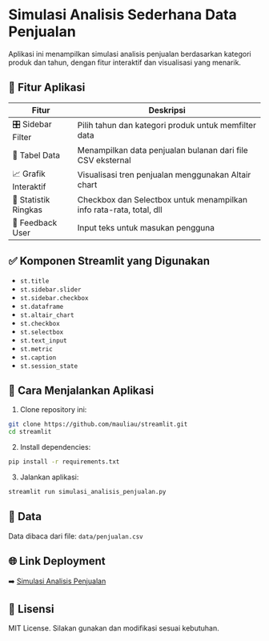 # Simulasi Analisis Sederhana Data Penjualan

Aplikasi ini menampilkan simulasi analisis penjualan berdasarkan kategori produk dan tahun, dengan fitur interaktif dan visualisasi yang menarik.

## 🔧 Fitur Aplikasi

| Fitur                        | Deskripsi                                                                 |
|-----------------------------|---------------------------------------------------------------------------|
| 🎛️ Sidebar Filter           | Pilih tahun dan kategori produk untuk memfilter data                     |
| 📅 Tabel Data                | Menampilkan data penjualan bulanan dari file CSV eksternal              |
| 📈 Grafik Interaktif        | Visualisasi tren penjualan menggunakan Altair chart                      |
| 🧮 Statistik Ringkas         | Checkbox dan Selectbox untuk menampilkan info rata-rata, total, dll      |
| 📝 Feedback User            | Input teks untuk masukan pengguna                                        |

## ✅ Komponen Streamlit yang Digunakan

- `st.title`
- `st.sidebar.slider`
- `st.sidebar.checkbox`
- `st.dataframe`
- `st.altair_chart`
- `st.checkbox`
- `st.selectbox`
- `st.text_input`
- `st.metric`
- `st.caption`
- `st.session_state`

## 🚀 Cara Menjalankan Aplikasi

1. Clone repository ini:
```bash
git clone https://github.com/mauliau/streamlit.git
cd streamlit
```

2. Install dependencies:
```bash
pip install -r requirements.txt
```

3. Jalankan aplikasi:
```bash
streamlit run simulasi_analisis_penjualan.py
```

## 🧾 Data
Data dibaca dari file: `data/penjualan.csv`

## 🌐 Link Deployment

➡️ [Simulasi Analisis Penjualan](https://app-apdujjko9ybvhexmfddgvy.streamlit.app/)

## 🧾 Lisensi

MIT License. Silakan gunakan dan modifikasi sesuai kebutuhan.
